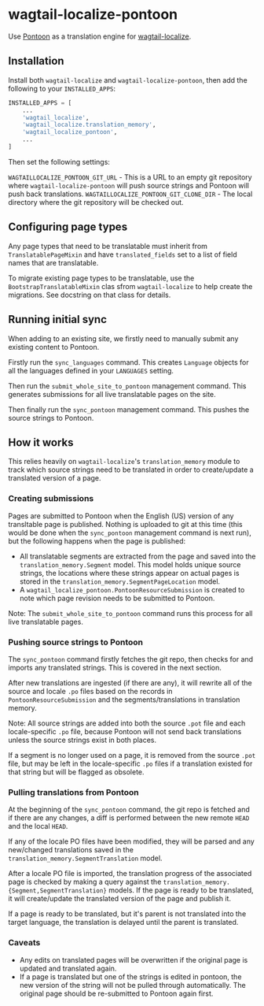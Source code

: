 # wagtail-localize-pontoon

Use [Pontoon](https://pontoon.mozilla.org/) as a translation engine for [wagtail-localize](https://github.com/kaedroho/wagtail-localize).

## Installation

Install both `wagtail-localize` and `wagtail-localize-pontoon`, then add the following to your `INSTALLED_APPS`:

```python
INSTALLED_APPS = [
    ...
    'wagtail_localize',
    'wagtail_localize.translation_memory',
    'wagtail_localize_pontoon',
    ...
]
```

Then set the following settings:

`WAGTAILLOCALIZE_PONTOON_GIT_URL` - This is a URL to an empty git repository where `wagtail-localize-pontoon` will push source strings and Pontoon will push back translations.
`WAGTAILLOCALIZE_PONTOON_GIT_CLONE_DIR` - The local directory where the git repository will be checked out.

## Configuring page types

Any page types that need to be translatable must inherit from `TranslatablePageMixin` and have `translated_fields` set to a list of field
names that are translatable.

To migrate existing page types to be translatable, use the `BootstrapTranslatableMixin` clas sfrom `wagtail-localize` to help create the migrations. See docstring on that class for details.

## Running initial sync

When adding to an existing site, we firstly need to manually submit any existing content to Pontoon.

Firstly run the `sync_languages` command. This creates `Language` objects for all the languages defined in your `LANGUAGES` setting.

Then run the `submit_whole_site_to_pontoon` management command. This generates submissions for all live translatable pages on the site.

Then finally run the `sync_pontoon` management command. This pushes the source strings to Pontoon.

## How it works

This relies heavily on `wagtail-localize`'s `translation_memory` module to track which source strings need to be translated in order to create/update a translated version of a page.

### Creating submissions

Pages are submitted to Pontoon when the English (US) version of any transltable page is published. Nothing is uploaded to git at this time (this would be done when the `sync_pontoon` management command is next run), but the following happens when the page is published:

 - All translatable segments are extracted from the page and saved into the `translation_memory.Segment` model. This model holds unique source strings, the locations where these strings appear on actual pages is stored in the `translation_memory.SegmentPageLocation` model.
 - A `wagtail_localize_pontoon.PontoonResourceSubmission` is created to note which page revision needs to be submitted to Pontoon.

Note: The `submit_whole_site_to_pontoon` command runs this process for all live translatable pages.

### Pushing source strings to Pontoon

The `sync_pontoon` command firstly fetches the git repo, then checks for and imports any translated strings. This is covered in the next section.

After new translations are ingested (if there are any), it will rewrite all of the source and locale `.po` files based on the records in `PontoonResourceSubmission` and the segments/translations in translation memory.

Note: All source strings are added into both the source `.pot` file and each locale-specific `.po` file, because Pontoon will not send back translations unless the source strings exist in both places.

If a segment is no longer used on a page, it is removed from the source `.pot` file, but may be left in the locale-specific `.po` files if a translation existed for that string but will be flagged as obsolete.

### Pulling translations from Pontoon

At the beginning of the `sync_pontoon` command, the git repo is fetched and if there are any changes, a diff is performed between the new remote `HEAD` and the local `HEAD`.

If any of the locale PO files have been modified, they will be parsed and any new/changed translations saved in the `translation_memory.SegmentTranslation` model.

After a locale PO file is imported, the translation progress of the associated page is checked by making a query against the `translation_memory.{Segment,SegmentTranslation}` models. If the page is ready to be translated, it will create/update the translated version of the page and publish it.

If a page is ready to be translated, but it's parent is not translated into the target language, the translation is delayed until the parent is translated.

### Caveats

- Any edits on translated pages will be overwritten if the original page is updated and translated again.
- If a page is translated but one of the strings is edited in pontoon, the new version of the string will not be pulled through automatically. The original page should be re-submitted to Pontoon again first.
